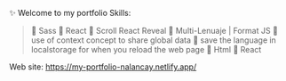 ✨ Welcome to my portfolio
Skills:
> 📌 Sass
> 📌 React
> 📌 Scroll React Reveal
> 📌 Multi-Lenuaje | Format JS
> 📌 use of context concept to share global data
> 📌 save the language in localstorage for when you reload the web page
📌 Html
📌 React

Web site: https://my-portfolio-nalancay.netlify.app/
